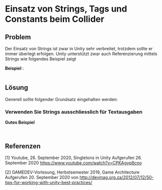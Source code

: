 # Einsatz von Strings, Tags und Constants beim Collider

## Problem

Der Einsatz von Strings ist zwar in Unity sehr verbreitet, trotzdem sollte er immer überlegt erfolgen.
Unity unterstützt zwar auch Referenzierung mittels Strings wie folgendes Beispiel zeigt

**Beispiel** :
```csharp


```



## Lösung

Generell sollte folgender Grundsatz eingehalten werden:

### Verwenden Sie Strings ausschliesslich für Textausgaben


**Gutes Beispiel**
```csharp



```


## Referenzen

[1]
Youtube, 26. September 2020, Singletons in Unity
Aufgerufen 26. September 2020 https://www.youtube.com/watch?v=CPKAgyp8cno

[2]
GAMEDEV-Vorlesung, Herbstsemester 2019, Game Architecture
Aufgerufen 20. September 2020 von http://devmag.org.za/2012/07/12/50-tips-for-working-with-unity-best-practices/


